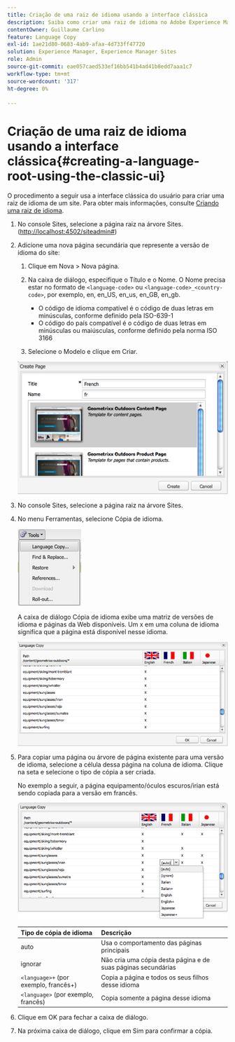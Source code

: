 ```yaml
---
title: Criação de uma raiz de idioma usando a interface clássica
description: Saiba como criar uma raiz de idioma no Adobe Experience Manager usando a interface clássica.
contentOwner: Guillaume Carlino
feature: Language Copy
exl-id: 1ae21d80-0683-4ab9-afaa-4d733ff47720
solution: Experience Manager, Experience Manager Sites
role: Admin
source-git-commit: eae057caed533ef16bb541b4ad41b8edd7aaa1c7
workflow-type: tm+mt
source-wordcount: '317'
ht-degree: 0%

---
```


# Criação de uma raiz de idioma usando a interface clássica{#creating-a-language-root-using-the-classic-ui}

O procedimento a seguir usa a interface clássica do usuário para criar uma raiz de idioma de um site. Para obter mais informações, consulte [Criando uma raiz de idioma](/help/sites-administering/tc-prep.md#creating-a-language-root).

1. No console Sites, selecione a página raiz na árvore Sites. ([http://localhost:4502/siteadmin#](http://localhost:4502/siteadmin#))
1. Adicione uma nova página secundária que represente a versão de idioma do site:

   1. Clique em Nova > Nova página.
   1. Na caixa de diálogo, especifique o Título e o Nome. O Nome precisa estar no formato de `<language-code>` ou `<language-code>_<country-code>`, por exemplo, en, en_US, en_us, en_GB, en_gb.

      * O código de idioma compatível é o código de duas letras em minúsculas, conforme definido pela ISO-639-1
      * O código do país compatível é o código de duas letras em minúsculas ou maiúsculas, conforme definido pela norma ISO 3166

   1. Selecione o Modelo e clique em Criar.

   ![newpagefr](assets/newpagefr.png)

1. No console Sites, selecione a página raiz na árvore Sites.
1. No menu Ferramentas, selecione Cópia de idioma.

   ![toolslanguageCopy](assets/toolslanguagecopy.png)

   A caixa de diálogo Cópia de idioma exibe uma matriz de versões de idioma e páginas da Web disponíveis. Um x em uma coluna de idioma significa que a página está disponível nesse idioma.

   ![caixa de diálogo de cópia de idioma](assets/languagecopydialog.png)

1. Para copiar uma página ou árvore de página existente para uma versão de idioma, selecione a célula dessa página na coluna de idioma. Clique na seta e selecione o tipo de cópia a ser criada.

   No exemplo a seguir, a página equipamento/óculos escuros/irian está sendo copiada para a versão em francês.

   ![Languagecopydilogdropdown](assets/languagecopydilogdropdown.png)

   | Tipo de cópia de idioma | Descrição |
   |---|---|
   | auto | Usa o comportamento das páginas principais |
   | ignorar | Não cria uma cópia desta página e de suas páginas secundárias |
   | `<language>+` (por exemplo, francês+) | Copia a página e todos os seus filhos desse idioma |
   | `<language>` (por exemplo, francês) | Copia somente a página desse idioma |

1. Clique em OK para fechar a caixa de diálogo.
1. Na próxima caixa de diálogo, clique em Sim para confirmar a cópia.
